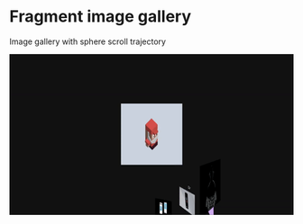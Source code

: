 # Fragment image gallery #

Image gallery with sphere scroll trajectory

![planes-image-gallery.gif](planes-image-gallery.gif)